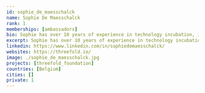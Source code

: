 ```yaml
---
id: sophie_de_maesschalck
name: Sophie De Maesschalck
rank: 1
memberships: [ambassadors]
bio: Sophie has over 10 years of experience in technology incubation, international financing and mergers and acquisitions. Besides working for ThreeFold Foundation, she is a partner and group CFO at Incubaid, one of the most disruptive incubators in the tech scene that has supported a portfolio of over 15 start-ups and successfully exited 6 companies to large, international corporations as Western Digital and Oracle. Sophie holds an MSc and PhD in Electrotechnical engineering from Ghent University (Belgium) and an MBA from Vlerick Business School (Belgium). Prior to working at ThreeFold, she held positions at Bain & Company, the management consultancy and Proximus, the leading Belgian mobile operator. ThreeFold could quite possibly change the world as we know it, and I am proud to be a pard of it.
excerpt: Sophie has over 10 years of experience in technology incubation, international financing and mergers and acquisitions.
linkedin: https://www.linkedin.com/in/sophiedemaesschalck/
websites: https://threefold.io/
image: ./sophie_de_maesschalck.jpg
projects: [threefold_foundation]
countries: [Belgium]
cities: []
private: 1
---
```

